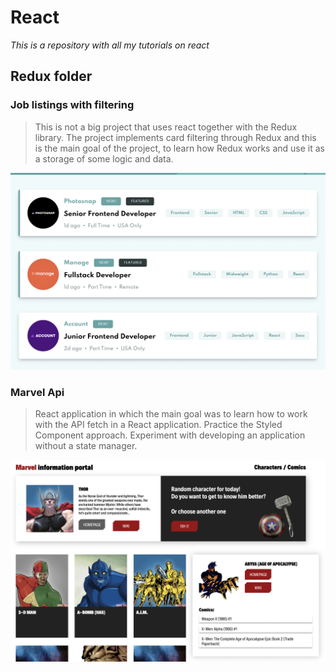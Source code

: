 # React

*This is a repository with all my tutorials on react*

## Redux folder

### Job listings with filtering

> This is not a big project that uses react 
> together with the Redux library. The project 
> implements card filtering through Redux and 
> this is the main goal of the project, to learn 
> how Redux works and use it as a storage of 
> some logic and data.

<a href="https://www.youtube.com/watch?v=9VIPbm9x5go&list=PLH3NFo4HRZaXF0nj_INkmNqfBapZ4sxZB">
    <img src="./README-IMAGES/job_listings_with_filtering.png">
</a>

### Marvel Api

> React application in which the main goal was 
> to learn how to work with the API fetch in a 
> React application. Practice the Styled Component 
> approach. Experiment with developing an 
> application without a state manager.

<a href="https://youtu.be/VM3WE4hsw0U">
    <img src="./README-IMAGES/Marvel-API.png">
</a>
